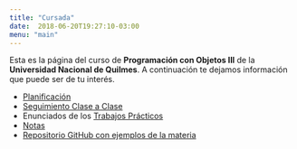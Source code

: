 ```yaml
---
title: "Cursada"
date:  2018-06-20T19:27:10-03:00
menu: "main"
---
```



Esta es la página del curso de **Programación con Objetos III** de la **Universidad Nacional de Quilmes**. A continuación te dejamos información que puede ser de tu interés. 
* [Planificación](unq-planificacion)
* [Seguimiento Clase a Clase](https://github.com/unq-objetos3-alumnos/bitacoras-2017s1)
* Enunciados de los [Trabajos Prácticos](tps-2014-c1)
* [Notas](unq-notas-unq)
* [Repositorio GitHub con ejemplos de la materia](https://github.com/uqbar-paco?utf8=%E2%9C%93&query=obj3)